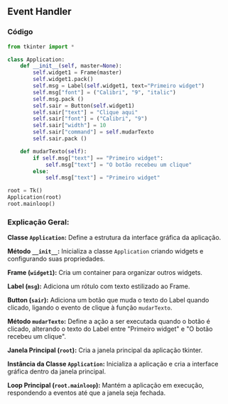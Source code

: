 ## Event Handler

### Código
``` python
from tkinter import *

class Application:
    def __init__(self, master=None):
        self.widget1 = Frame(master)
        self.widget1.pack()
        self.msg = Label(self.widget1, text="Primeiro widget")
        self.msg["font"] = ("Calibri", "9", "italic")
        self.msg.pack ()
        self.sair = Button(self.widget1)
        self.sair["text"] = "Clique aqui"
        self.sair["font"] = ("Calibri", "9")
        self.sair["width"] = 10
        self.sair["command"] = self.mudarTexto
        self.sair.pack ()

    def mudarTexto(self):
        if self.msg["text"] == "Primeiro widget":
            self.msg["text"] = "O botão recebeu um clique"
        else:
            self.msg["text"] = "Primeiro widget"

root = Tk()
Application(root)
root.mainloop()
```

### Explicação Geral:

**Classe `` Application ``:** Define a estrutura da interface gráfica da aplicação.

**Método `` __init__ ``:** Inicializa a classe `` Application `` criando widgets e configurando suas propriedades.

**Frame (`` widget1 ``):** Cria um container para organizar outros widgets.

**Label (`` msg ``):** Adiciona um rótulo com texto estilizado ao Frame.

**Button (`` sair ``):** Adiciona um botão que muda o texto do Label quando clicado, ligando o evento de clique à função `` mudarTexto ``.

**Método `` mudarTexto ``:** Define a ação a ser executada quando o botão é clicado, alterando o texto do Label entre "Primeiro widget" e "O botão recebeu um clique".

**Janela Principal (`` root ``):** Cria a janela principal da aplicação tkinter.

**Instância da Classe `` Application ``:** Inicializa a aplicação e cria a interface gráfica dentro da janela principal.

**Loop Principal (`` root.mainloop ``):** Mantém a aplicação em execução, respondendo a eventos até que a janela seja fechada.